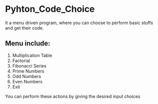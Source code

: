# Pyhton_Code_Choice
It a menu driven program, where you can choose to perform basic stuffs and get their code.

## Menu include:
1. Multiplication Table 
2. Factorial
3. Fibonacci Series
4. Prime Numbers
5. Odd Numbers
6. Even Numbers
7. Exit

You can perform these actions by giving the desired input choices 

